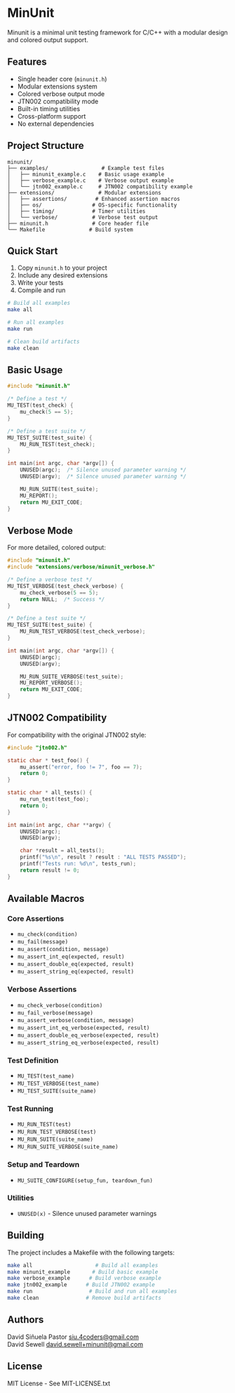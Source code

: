 # MinUnit

Minunit is a minimal unit testing framework for C/C++ with a modular design and colored output support.

## Features

- Single header core (`minunit.h`)
- Modular extensions system
- Colored verbose output mode
- JTN002 compatibility mode
- Built-in timing utilities
- Cross-platform support
- No external dependencies

## Project Structure

```
minunit/
├── examples/                 # Example test files
│   ├── minunit_example.c    # Basic usage example
│   ├── verbose_example.c    # Verbose output example
│   └── jtn002_example.c     # JTN002 compatibility example
├── extensions/              # Modular extensions
│   ├── assertions/         # Enhanced assertion macros
│   ├── os/                # OS-specific functionality
│   ├── timing/            # Timer utilities
│   └── verbose/           # Verbose test output
├── minunit.h              # Core header file
└── Makefile              # Build system
```

## Quick Start

1. Copy `minunit.h` to your project
2. Include any desired extensions
3. Write your tests
4. Compile and run

```bash
# Build all examples
make all

# Run all examples
make run

# Clean build artifacts
make clean
```

## Basic Usage

```c
#include "minunit.h"

/* Define a test */
MU_TEST(test_check) {
    mu_check(5 == 5);
}

/* Define a test suite */
MU_TEST_SUITE(test_suite) {
    MU_RUN_TEST(test_check);
}

int main(int argc, char *argv[]) {
    UNUSED(argc);  /* Silence unused parameter warning */
    UNUSED(argv);  /* Silence unused parameter warning */

    MU_RUN_SUITE(test_suite);
    MU_REPORT();
    return MU_EXIT_CODE;
}
```

## Verbose Mode

For more detailed, colored output:

```c
#include "minunit.h"
#include "extensions/verbose/minunit_verbose.h"

/* Define a verbose test */
MU_TEST_VERBOSE(test_check_verbose) {
    mu_check_verbose(5 == 5);
    return NULL;  /* Success */
}

/* Define a test suite */
MU_TEST_SUITE(test_suite) {
    MU_RUN_TEST_VERBOSE(test_check_verbose);
}

int main(int argc, char *argv[]) {
    UNUSED(argc);
    UNUSED(argv);

    MU_RUN_SUITE_VERBOSE(test_suite);
    MU_REPORT_VERBOSE();
    return MU_EXIT_CODE;
}
```

## JTN002 Compatibility

For compatibility with the original JTN002 style:

```c
#include "jtn002.h"

static char * test_foo() {
    mu_assert("error, foo != 7", foo == 7);
    return 0;
}

static char * all_tests() {
    mu_run_test(test_foo);
    return 0;
}

int main(int argc, char **argv) {
    UNUSED(argc);
    UNUSED(argv);

    char *result = all_tests();
    printf("%s\n", result ? result : "ALL TESTS PASSED");
    printf("Tests run: %d\n", tests_run);
    return result != 0;
}
```

## Available Macros

### Core Assertions
- `mu_check(condition)`
- `mu_fail(message)`
- `mu_assert(condition, message)`
- `mu_assert_int_eq(expected, result)`
- `mu_assert_double_eq(expected, result)`
- `mu_assert_string_eq(expected, result)`

### Verbose Assertions
- `mu_check_verbose(condition)`
- `mu_fail_verbose(message)`
- `mu_assert_verbose(condition, message)`
- `mu_assert_int_eq_verbose(expected, result)`
- `mu_assert_double_eq_verbose(expected, result)`
- `mu_assert_string_eq_verbose(expected, result)`

### Test Definition
- `MU_TEST(test_name)`
- `MU_TEST_VERBOSE(test_name)`
- `MU_TEST_SUITE(suite_name)`

### Test Running
- `MU_RUN_TEST(test)`
- `MU_RUN_TEST_VERBOSE(test)`
- `MU_RUN_SUITE(suite_name)`
- `MU_RUN_SUITE_VERBOSE(suite_name)`

### Setup and Teardown
- `MU_SUITE_CONFIGURE(setup_fun, teardown_fun)`

### Utilities
- `UNUSED(x)` - Silence unused parameter warnings

## Building

The project includes a Makefile with the following targets:

```bash
make all                    # Build all examples
make minunit_example       # Build basic example
make verbose_example      # Build verbose example
make jtn002_example      # Build JTN002 example
make run                  # Build and run all examples
make clean               # Remove build artifacts
```

## Authors

David Siñuela Pastor <siu.4coders@gmail.com>  
David Sewell <david.sewell+minunit@gmail.com>

## License

MIT License - See MIT-LICENSE.txt
